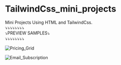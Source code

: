 # TailwindCss_mini_projects
Mini Projects Using HTML and TailwindCss. </br>
⤵⤵⤵⤵⤵⤵⤵⤵ </br>
⤵PREVIEW SAMPLES⤵ </br>
⤵⤵⤵⤵⤵⤵⤵⤵ </br>
 
![Pricing_Grid](https://user-images.githubusercontent.com/60979495/187350532-21ffe0f7-2e0b-427b-918d-0f1b8a689fff.png)

![Email_Subscription](https://user-images.githubusercontent.com/60979495/187351818-157b39ae-0cd2-49c8-ad0f-a4963ad230c6.png)
